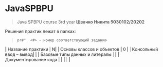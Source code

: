 # JavaSPBPU

> Java SPBPU course 3rd year
> **Швачко Никита 5030102/20202**

Решения практик лежат в папках:

> `pr#"  <#> - номер соответствующий заданию`

| Название практики | N|
| Основы классов и объектов | 0 |
| Консольный ввод – вывод| |
| Базовые типы данных и литералы | |
| Документирование кода | |
| | |

